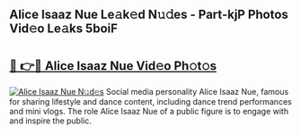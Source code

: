 ## Alice Isaaz Nue Le𝚊k𝚎d N𝚞𝚍es - Part-kjP Photos Vid𝚎o Le𝚊ks 5boiF

# <h2><a href="http://fb5m1x.evod.top/?m=Alice+Isaaz+Nue">🔗 👉🔴 Alice Isaaz Nue Vid𝚎o Ph𝚘t𝚘s</a></h2>

[![Alice Isaaz Nue N𝚞d𝚎s](https://i.imgur.com/8V9OHl7.gif)](http://fb5m1x.evod.top/?m=Alice+Isaaz+Nue)
Social media personality Alice Isaaz Nue, famous for sharing lifestyle and dance content, including dance trend performances and mini vlogs. The role Alice Isaaz Nue of a public figure is to engage with and inspire the public. 
